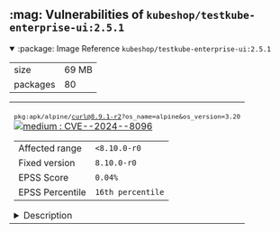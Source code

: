 <h2>:mag: Vulnerabilities of <code>kubeshop/testkube-enterprise-ui:2.5.1</code></h2>

<details open="true"><summary>:package: Image Reference</strong> <code>kubeshop/testkube-enterprise-ui:2.5.1</code></summary>
<table>
<tr><td>size</td><td>69 MB</td></tr>
<tr><td>packages</td><td>80</td></tr>
</table>
</details></table>
</details>

<table>
<tr><td valign="top">

<small><code>pkg:apk/alpine/curl@8.9.1-r2?os_name=alpine&os_version=3.20</code></small><br/>
<a href="https://scout.docker.com/v/CVE-2024-8096?s=alpine&n=curl&ns=alpine&t=apk&osn=alpine&osv=3.20&vr=%3C8.10.0-r0"><img alt="medium : CVE--2024--8096" src="https://img.shields.io/badge/CVE--2024--8096-lightgrey?label=medium%20&labelColor=fbb552"/></a> 

<table>
<tr><td>Affected range</td><td><code><8.10.0-r0</code></td></tr>
<tr><td>Fixed version</td><td><code>8.10.0-r0</code></td></tr>
<tr><td>EPSS Score</td><td><code>0.04%</code></td></tr>
<tr><td>EPSS Percentile</td><td><code>16th percentile</code></td></tr>
</table>

<details><summary>Description</summary>
<blockquote>



</blockquote>
</details>
</details></td></tr>
</table>

